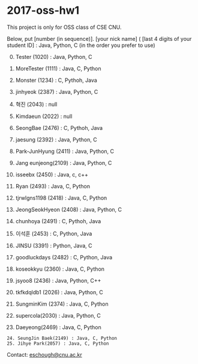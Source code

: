 # 2017-oss-hw1
This project is only for OSS class of CSE CNU.

Below, put
[number (in sequence)]. [your nick name] ( [last 4 digits of your student ID] : Java, Python, C (in the order you prefer to use) 



0. Tester (1020) : Java, Python, C
1. MoreTester (1111) : Java, C, Python
2. Monster (1234) : C, Pythoh, Java
3. jinhyeok (2387) : Java, Python, C
4. 혁진 (2043) : null
5. Kimdaeun (2022) : null
6. SeongBae (2476) : C, Pythoh, Java
7. jaesung (2392) : Java, Python, C
8. Park-JunHyung (2411) : Java, Python, C
9. Jang eunjeong(2109) : Java, Python, C
10. isseebx (2450) : Java, c, c++
11. Ryan (2493) : Java, C, Python
12. tjrwlgns1198 (2418) : Java, C, Python
13. JeongSeokHyeon (2408) : Java, Python, C
14. chunhoya (2491) : C, Pythoh, Java
15. 이석훈 (2453) : C, Python, Java
16. JINSU (3391) : Python, Java, C
17. goodluckdays (2482) : C, Python, Java
18. koseokkyu (2360) : Java, C, Python
19. jsyoo8 (2436) : Java, Python, C++
20. tkfkdqldb1 (2026) : Java, Python, C
21. SungminKim (2374) : Java, C, Python
22. supercola(2030) : Java, Python, C

23. Daeyeong(2469) : Java, C, Python
```
24. SeungJin Baek(2149) : Java, C, Python
25. Jihye Park(2057) : Java, C, Python

```

Contact: eschough@cnu.ac.kr
